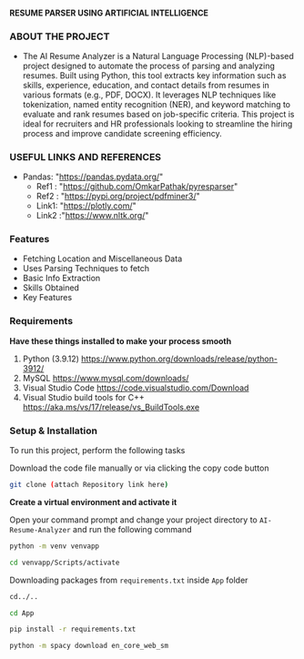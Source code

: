 #### RESUME PARSER USING ARTIFICIAL INTELLIGENCE

### ABOUT THE PROJECT
- The AI Resume Analyzer is a Natural Language Processing (NLP)-based project designed to automate the process of parsing and analyzing resumes. Built using Python, this tool extracts key information such as skills, experience, education, and contact details from resumes in various formats (e.g., PDF, DOCX). It leverages NLP techniques like tokenization, named entity recognition (NER), and keyword matching to evaluate and rank resumes based on job-specific criteria. This project is ideal for recruiters and HR professionals looking to streamline the hiring process and improve candidate screening efficiency.

### USEFUL LINKS AND REFERENCES
  
- Pandas: "https://pandas.pydata.org/"
    - Ref1 : "https://github.com/OmkarPathak/pyresparser"
    - Ref2 : "https://pypi.org/project/pdfminer3/"
     - Link1: "https://plotly.com/"
     - Link2 :"https://www.nltk.org/"
  

### Features 
- Fetching Location and Miscellaneous Data
- Uses Parsing Techniques to fetch
- Basic Info Extraction
- Skills Obtained
- Key Features

### Requirements 

**Have these things installed to make your process smooth**
1) Python (3.9.12) https://www.python.org/downloads/release/python-3912/
2) MySQL https://www.mysql.com/downloads/
3) Visual Studio Code https://code.visualstudio.com/Download
4) Visual Studio build tools for C++ https://aka.ms/vs/17/release/vs_BuildTools.exe

### Setup & Installation 

To run this project, perform the following tasks 

Download the code file manually or via clicking the copy code button
```bash
git clone (attach Repository link here)

```

**Create a virtual environment and activate it**

Open your command prompt and change your project directory to ```AI-Resume-Analyzer``` and run the following command 
```bash
python -m venv venvapp
```
```bash
cd venvapp/Scripts/activate
```

Downloading packages from ```requirements.txt``` inside ``App`` folder
```bash
cd../..

cd App

pip install -r requirements.txt

python -m spacy download en_core_web_sm

```

